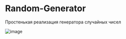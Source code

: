 # Random-Generator
Простенькая реализация генератора случайных чисел

![image](https://github.com/Faer-Foxyc/Random-Generator/assets/75839381/a223c689-702d-43c6-bf7f-4e2189c8e2a2)
